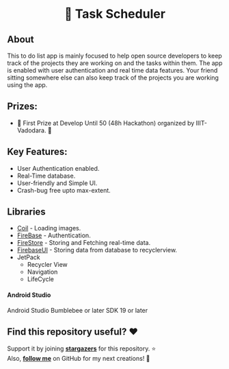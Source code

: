 <h1 align="center"> 🚀 Task Scheduler</h1>

## About
This to do list app is mainly focused to help open source developers to keep track of the projects they are working on and the tasks within them. The app is enabled with user authentication and real time data features. Your friend sitting somewhere else can also keep track of the projects you are working using the app. 

## Prizes:
- 🚀 First Prize at Develop Until 50 (48h Hackathon) organized by IIIT-Vadodara. 🤩

## Key Features:
- User Authentication enabled.
- Real-Time database.
- User-friendly and Simple UI.
- Crash-bug free upto max-extent.

## Libraries
- [Coil](https://github.com/coil-kt/coil) - Loading images.
- [FireBase](https://firebase.google.com/) - Authentication.
- [FireStore](https://firebase.google.com/products/firestore) - Storing and Fetching real-time data.
- [FirebaseUI](https://github.com/firebase/FirebaseUI-Android) - Storing data from database to recyclerview. 
- JetPack
   - Recycler View
   - Navigation
   - LifeCycle
 
#### Android Studio
Android Studio Bumblebee or later
SDK 19 or later

## Find this repository useful? :heart:
Support it by joining __[stargazers](https://github.com/AmartyaSingh97/android-To-Do-List-App/stargazers)__ for this repository. :star: <br>
Also, __[follow me](https://github.com/AmartyaSingh97)__ on GitHub for my next creations! 🤩
